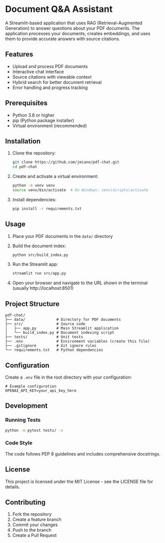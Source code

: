 # Document Q&A Assistant

A Streamlit-based application that uses RAG (Retrieval-Augmented Generation) to answer questions about your PDF documents. The application processes your documents, creates embeddings, and uses them to provide accurate answers with source citations.

## Features

- Upload and process PDF documents
- Interactive chat interface
- Source citations with viewable context
- Hybrid search for better document retrieval
- Error handling and progress tracking

## Prerequisites

- Python 3.8 or higher
- pip (Python package installer)
- Virtual environment (recommended)

## Installation

1. Clone the repository:
   ```bash
   git clone https://github.com/jmiano/pdf-chat.git
   cd pdf-chat
   ```

2. Create and activate a virtual environment:
   ```bash
   python -m venv venv
   source venv/bin/activate  # On Windows: venv\Scripts\activate
   ```

3. Install dependencies:
   ```bash
   pip install -r requirements.txt
   ```

## Usage

1. Place your PDF documents in the `data/` directory

2. Build the document index:
   ```bash
   python src/build_index.py
   ```

3. Run the Streamlit app:
   ```bash
   streamlit run src/app.py
   ```

4. Open your browser and navigate to the URL shown in the terminal (usually http://localhost:8501)

## Project Structure

```
pdf-chat/
├── data/              # Directory for PDF documents
├── src/               # Source code
│   ├── app.py         # Main Streamlit application
│   └── build_index.py # Document indexing script
├── tests/             # Unit tests
├── .env               # Environment variables (create this file)
├── .gitignore         # Git ignore rules
└── requirements.txt   # Python dependencies
```

## Configuration

Create a `.env` file in the root directory with your configuration:
```env
# Example configuration
OPENAI_API_KEY=your_api_key_here
```

## Development

### Running Tests

```bash
python -m pytest tests/ -v
```

### Code Style

The code follows PEP 8 guidelines and includes comprehensive docstrings.

## License

This project is licensed under the MIT License - see the LICENSE file for details.

## Contributing

1. Fork the repository
2. Create a feature branch
3. Commit your changes
4. Push to the branch
5. Create a Pull Request 
